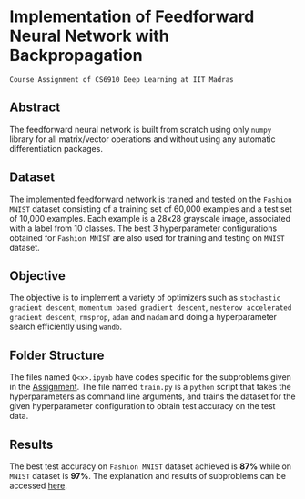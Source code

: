 # Implementation of Feedforward Neural Network with Backpropagation
    Course Assignment of CS6910 Deep Learning at IIT Madras
## Abstract<br/>
The feedforward neural network is built from scratch using only ```numpy``` library for all matrix/vector operations and without using any automatic differentiation packages.
## Dataset<br/>
The implemented feedforward network is trained and tested on the ```Fashion MNIST``` dataset consisting of a training set of 60,000 examples and a test set of 10,000 examples.
Each example is a 28x28 grayscale image, associated with a label from 10 classes. The best 3 hyperparameter configurations obtained for ```Fashion MNIST``` are also used for 
training and testing on ```MNIST``` dataset.
## Objective<br/>
The objective is to implement a variety of optimizers such as ```stochastic gradient descent```, ```momentum based gradient descent```, ```nesterov accelerated gradient descent```, ```rmsprop```, ```adam``` and ```nadam``` and
doing a hyperparameter search efficiently using ```wandb```.
## Folder Structure<br/>
The files named ```Q<x>.ipynb``` have codes specific for the subproblems given in the [Assignment](https://wandb.ai/cs6910_2023/A1/reports/CS6910-Assignment-1--VmlldzozNTI2MDc5).
The file named ```train.py``` is a ```python``` script that takes the hyperparameters as command line arguments, and trains the dataset for the given hyperparameter configuration 
to obtain test accuracy on the test data. 
## Results<br/>
The best test accuracy on ```Fashion MNIST``` dataset achieved is **87%** while on ```MNIST``` dataset is **97%**. The explanation and results of subproblems 
can be accessed [here](https://wandb.ai/cs22m059/cs6910_dl_assgn_1_q_1/reports/CS6910-Assignment-1--VmlldzozODI2MjUz).
